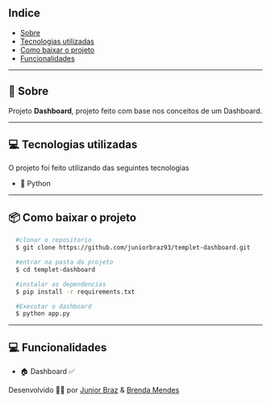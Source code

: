 ## Indice

- [Sobre](#-sobre)
- [Tecnologias utilizadas](#-tecnologias-utilizadas)
- [Como baixar o projeto](#-como-baixar-o-projeto)
- [Funcionalidades](#-Funcionalidades)

---

## 🤔 Sobre

Projeto **Dashboard**, projeto feito com base nos conceitos de um Dashboard.

---

## 💻 Tecnologias utilizadas

O projeto foi feito utilizando das seguintes tecnologias

- 🐍 Python

---

## 📦 Como baixar o projeto

```bash
  #clonar o repositorio
  $ git clone https://github.com/juniorbraz93/templet-dashboard.git

  #entrar na pasta do projeto
  $ cd templet-dashboard

  #instalar as dependencias
  $ pip install -r requirements.txt

  #Executar o dashboard
  $ python app.py

```

---

## 💻 Funcionalidades

- 🏠 Dashboard ✅

Desenvolvido 🧑‍💻 por [Junior Braz](https://github.com/juniorbraz93) & [Brenda Mendes](https://github.com/brxndas)
